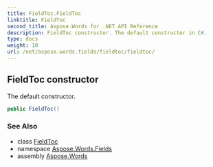 ```yaml
---
title: FieldToc.FieldToc
linktitle: FieldToc
second_title: Aspose.Words for .NET API Reference
description: FieldToc constructor. The default constructor in C#.
type: docs
weight: 10
url: /net/aspose.words.fields/fieldtoc/fieldtoc/
---
```

## FieldToc constructor

The default constructor.

```csharp
public FieldToc()
```

### See Also

* class [FieldToc](../)
* namespace [Aspose.Words.Fields](../../fieldtoc/)
* assembly [Aspose.Words](../../../)
